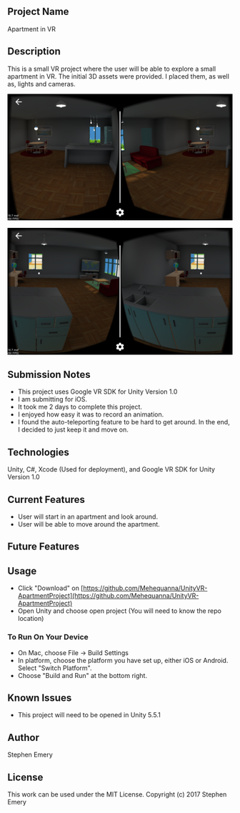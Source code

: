 ## Project Name
Apartment in VR

## Description
This is a small VR project where the user will be able to explore a small apartment in VR. The initial 3D assets were provided. I placed them, as well as, lights and cameras.

![screenshot of project](apartmentvr.png)

![screenshot of project](apartmentvr2.png)

## Submission Notes
* This project uses Google VR SDK for Unity Version 1.0
* I am submitting for iOS.
* It took me 2 days to complete this project.
* I enjoyed how easy it was to record an animation.
* I found the auto-teleporting feature to be hard to get around. In the end, I decided to just keep it and move on.

## Technologies
Unity, C#, Xcode (Used for deployment), and Google VR SDK for Unity Version 1.0

## Current Features
* User will start in an apartment and look around.
* User will be able to move around the apartment.

## Future Features

## Usage
* Click "Download" on
[https://github.com/Mehequanna/UnityVR-ApartmentProject](https://github.com/Mehequanna/UnityVR-ApartmentProject)
* Open Unity and choose open project (You will need to know the repo location)

### To Run On Your Device
* On Mac, choose File -> Build Settings
* In platform, choose the platform you have set up, either iOS or Android. Select "Switch Platform".
* Choose "Build and Run" at the bottom right.

## Known Issues
* This project will need to be opened in Unity 5.5.1

## Author
Stephen Emery

## License
This work can be used under the MIT License.
Copyright (c) 2017 Stephen Emery
